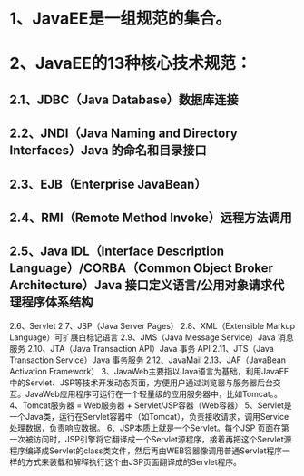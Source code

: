 # 1、JavaEE是一组规范的集合。
# 2、JavaEE的13种核心技术规范：
##  2.1、JDBC（Java Database）数据库连接
##  2.2、JNDI（Java Naming and Directory Interfaces）Java 的命名和目录接口
##  2.3、EJB（Enterprise JavaBean）
##  2.4、RMI（Remote Method Invoke）远程方法调用
##  2.5、Java IDL（Interface Description Language）/CORBA（Common Object Broker Architecture）Java 接口定义语言/公用对象请求代理程序体系结构
  2.6、Servlet 
  2.7、JSP（Java Server Pages）
  2.8、XML（Extensible Markup Language）可扩展白标记语言
  2.9、JMS（Java Message Service）Java 消息服务
  2.10、JTA（Java Transaction API）Java 事务 API
  2.11、JTS（Java Transaction Service）Java 事务服务
  2.12、JavaMail
  2.13、JAF（JavaBean Activation Framework）
3、JavaWeb主要指以Java语言为基础，利用JavaEE中的Servlet、JSP等技术开发动态页面，方便用户通过浏览器与服务器后台交互。JavaWeb应用程序可运行在一个轻量级的应用服务器中，比如Tomcat。。
4、Tomcat服务器 = Web服务器 + Servlet/JSP容器（Web容器）
5、Servlet是一个Java类，运行在Servlet容器中（如Tomcat），负责接收请求，调用Service处理数据，负责响应数据。
6、JSP本质上就是一个Servlet。每个JSP 页面在第一次被访问时，JSP引擎将它翻译成一个Servlet源程序，接着再把这个Servlet源程序编译成Servlet的class类文件，然后再由WEB容器像调用普通Servlet程序一样的方式来装载和解释执行这个由JSP页面翻译成的Servlet程序。
